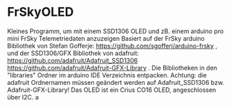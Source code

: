 # FrSkyOLED
Kleines Programm, um mit einem SSD1306 OLED und zB. einem arduino pro mini FrSky Telemetriedaten anzuzeigen
Basiert auf der FrSky arduino Bibliothek von Stefan Gofferje: https://github.com/sgofferj/arduino-frsky , und der SSD1306/GFX Bibliothek von adafruit: https://github.com/adafruit/Adafruit_SSD1306 https://github.com/adafruit/Adafruit-GFX-Library . Die Bibliotheken in den "libraries" Ordner im arduino IDE Verzeichnis entpacken. Achtung: die adafruit Ordnernamen müssen geändert werden auf  Adafruit_SSD1306 bzw. Adafruit-GFX-Library! Das OLED ist ein Crius CO16 OLED, angeschlossen über I2C. a

